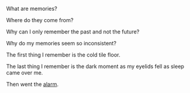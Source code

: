 What are memories?

Where do they come from?

Why can I only remember the past and not the future?

Why do my memories seem so inconsistent?

The first thing I remember is the cold tile floor. 

The last thing I remember is the dark moment as my eyelids fell as sleep came over me. 

Then went the [alarm](ground-hog/wakeup.md).

